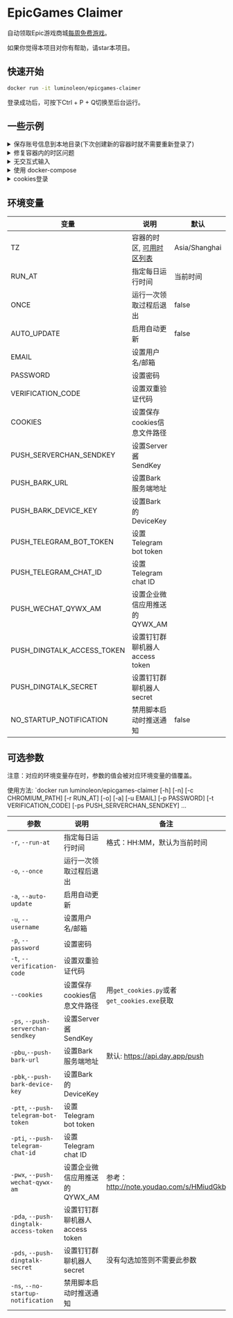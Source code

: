 # EpicGames Claimer

自动领取Epic游戏商城[每周免费游戏](https://www.epicgames.com/store/free-games)。

如果你觉得本项目对你有帮助，请star本项目。

## 快速开始

``` bash
docker run -it luminoleon/epicgames-claimer
```

登录成功后，可按下Ctrl + P + Q切换至后台运行。

## 一些示例

<details>
<summary>保存账号信息到本地目录(下次创建新的容器时就不需要重新登录了)</summary>

```bash
docker run -it -v ~/epicgames_claimer/User_Data:/User_Data luminoleon/epicgames-claimer
```

</details>

<details>
<summary>修复容器内的时区问题</summary>

```bash
docker run -it -e TZ=<你的时区> luminoleon/epicgames-claimer
```

[可用时区列表](https://en.wikipedia.org/wiki/List_of_tz_database_time_zones#List)

</details>

<details>
<summary>无交互式输入</summary>

```bash
docker run -d luminoleon/epicgames-claimer -u <你的邮箱> -p <你的密码>
```

```bash
docker run -d luminoleon/epicgames-claimer -u <你的邮箱> -p <你的密码> -t <双重验证代码>
```

</details>

<details>
<summary>使用 docker-compose</summary>

首先创建`docker-compose.yml`文件，内容如下:

```yaml
version: '3'

services:

    epic-a:
        image: luminoleon/epicgames-claimer
        container_name: epic-a
        restart: unless-stopped
        environment:
        - TZ=Asia/Shanghai
        - AUTO_UPDATE=true
        - EMAIL=邮箱
        - PASSWORD=密码
    epic-b:
        image: luminoleon/epicgames-claimer
        container_name: epic-b
        restart: unless-stopped
        environment:
        - TZ=Asia/Shanghai
        - AUTO_UPDATE=true
        - EMAIL=另一个邮箱
        - PASSWORD=另一个密码
```

然后执行命令:

```bash
docker-compose up -d
```

</details>

<details>
<summary>cookies登录</summary>

```bash
# 假设cookies文件放在~/epicgames_claimer/User_Data/cookies.json
docker run -it -v ~/epicgames_claimer/User_Data:/User_Data -e COOKIES=/User_Data/cookies.j
son -e ONCE=true luminoleon/epicgames-claimer:dev
```

</details>

## 环境变量

| 变量                       | 说明                                                                                          | 默认          | 备注                                        |
| -------------------------- | --------------------------------------------------------------------------------------------- | ------------- | ------------------------------------------- |
| TZ                         | 容器的时区, [可用时区列表](https://en.wikipedia.org/wiki/List_of_tz_database_time_zones#List) | Asia/Shanghai |                                             |
| RUN_AT                     | 指定每日运行时间                                                                              | 当前时间      | 格式：HH:MM                                 |
| ONCE                       | 运行一次领取过程后退出                                                                        | false         | true/false                                  |
| AUTO_UPDATE                | 启用自动更新                                                                                  | false         | true/false                                  |
| EMAIL                      | 设置用户名/邮箱                                                                               |               |                                             |
| PASSWORD                   | 设置密码                                                                                      |               |                                             |
| VERIFICATION_CODE          | 设置双重验证代码                                                                              |               |                                             |
| COOKIES                    | 设置保存cookies信息文件路径                                                                   |               | 用`get_cookies.py`或者`get_cookies.exe`获取 |
| PUSH_SERVERCHAN_SENDKEY    | 设置Server酱SendKey                                                                           |               |                                             |
| PUSH_BARK_URL              | 设置Bark服务端地址                                                                            |               | 默认: https://api.day.app/push              |
| PUSH_BARK_DEVICE_KEY       | 设置Bark的DeviceKey                                                                           |               |                                             |
| PUSH_TELEGRAM_BOT_TOKEN    | 设置Telegram bot token                                                                        |               |                                             |
| PUSH_TELEGRAM_CHAT_ID      | 设置Telegram chat ID                                                                          |               |                                             |
| PUSH_WECHAT_QYWX_AM        | 设置企业微信应用推送的QYWX_AM                                                                 |               | 参考：http://note.youdao.com/s/HMiudGkb     |
| PUSH_DINGTALK_ACCESS_TOKEN | 设置钉钉群聊机器人access token                                                                |               |                                             |
| PUSH_DINGTALK_SECRET       | 设置钉钉群聊机器人secret                                                                      |               | 没有勾选加签则不需要此参数                  |
| NO_STARTUP_NOTIFICATION    | 禁用脚本启动时推送通知                                                                        | false         | true/false                                  |

## 可选参数

注意：对应的环境变量存在时，参数的值会被对应环境变量的值覆盖。

使用方法: `docker run luminoleon/epicgames-claimer [-h] [-n] [-c CHROMIUM_PATH] [-r RUN_AT] [-o] [-a] [-u EMAIL] [-p PASSWORD] [-t VERIFICATION_CODE] [-ps PUSH_SERVERCHAN_SENDKEY] ...

| 参数                                   | 说明                           | 备注                                        |
| -------------------------------------- | ------------------------------ | ------------------------------------------- |
| `-r`, `--run-at`                       | 指定每日运行时间               | 格式：HH:MM，默认为当前时间                 |
| `-o`, `--once`                         | 运行一次领取过程后退出         |                                             |
| `-a`, `--auto-update`                  | 启用自动更新                   |                                             |
| `-u`, `--username`                     | 设置用户名/邮箱                |                                             |
| `-p`, `--password`                     | 设置密码                       |                                             |
| `-t`, `--verification-code`            | 设置双重验证代码               |                                             |
| `--cookies`                            | 设置保存cookies信息文件路径    | 用`get_cookies.py`或者`get_cookies.exe`获取 |
| `-ps`, `--push-serverchan-sendkey`     | 设置Server酱SendKey            |                                             |
| `-pbu`,`--push-bark-url`               | 设置Bark服务端地址             | 默认: https://api.day.app/push              |
| `-pbk`,`--push-bark-device-key`        | 设置Bark的DeviceKey            |                                             |
| `-ptt`, `--push-telegram-bot-token`    | 设置Telegram bot token         |                                             |
| `-pti`, `--push-telegram-chat-id`      | 设置Telegram chat ID           |                                             |
| `-pwx`, `--push-wechat-qywx-am`        | 设置企业微信应用推送的QYWX_AM  | 参考：http://note.youdao.com/s/HMiudGkb     |
| `-pda`, `--push-dingtalk-access-token` | 设置钉钉群聊机器人access token |                                             |
| `-pds`, `--push-dingtalk-secret`       | 设置钉钉群聊机器人secret       | 没有勾选加签则不需要此参数                  |
| `-ns`, `--no-startup-notification`     | 禁用脚本启动时推送通知         |                                             |

